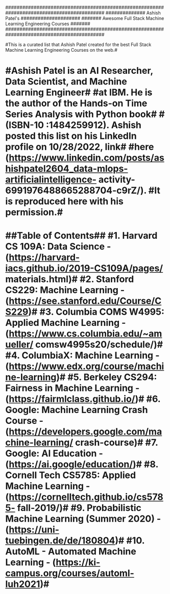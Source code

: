 ###########################################################################################
############## Ashish Patel's #####################
####### Awesome Full Stack Machine Learning Engineering Courses #######
###########################################################################################

#This is a curated list that Ashish Patel created for the best Full Stack
Machine Learning Engineering Courses on the web.#

#Ashish Patel is an AI Researcher, Data Scientist, and Machine Learning Engineer#
#at IBM. He is the author of the Hands-on Time Series Analysis with Python book#
#(ISBN-10 :1484259912). Ashish posted this list on his LinkedIn profile on 10/28/2022, link#
#here (https://www.linkedin.com/posts/ashishpatel2604_data-mlops-artificialintelligence-
activity-6991976488665288704-c9rZ/).
#It is reproduced here with his permission.#
============================================================================================
##Table of Contents##
#1. Harvard CS 109A: Data Science - (https://harvard-iacs.github.io/2019-CS109A/pages/
materials.html)#
#2. Stanford CS229: Machine Learning - (https://see.stanford.edu/Course/CS229)#
#3. Columbia COMS W4995: Applied Machine Learning - (https://www.cs.columbia.edu/~amueller/
comsw4995s20/schedule/)#
#4. ColumbiaX: Machine Learning - (https://www.edx.org/course/machine-learning)#
#5. Berkeley CS294: Fairness in Machine Learning - (https://fairmlclass.github.io/)#
#6. Google: Machine Learning Crash Course - (https://developers.google.com/machine-learning/
crash-course)#
#7. Google: AI Education - (https://ai.google/education/)#
#8. Cornell Tech CS5785: Applied Machine Learning - (https://cornelltech.github.io/cs5785-
fall-2019/)#
#9. Probabilistic Machine Learning (Summer 2020) - (https://uni-tuebingen.de/de/180804)#
#10. AutoML - Automated Machine Learning - (https://ki-campus.org/courses/automl-luh2021)#
=============================================================================================

